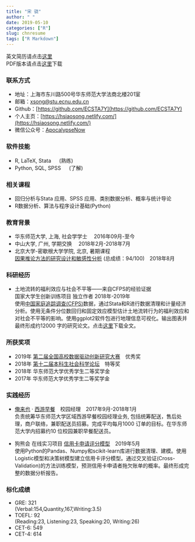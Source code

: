 ```yaml
---
title: "宋 骁"
author: " "
date: 2019-05-10 
categories: ["R"]
slug: chnresume
tags: ["R Markdown"]
---
```


英文简历请点击[这里](https://hsiaosong.netlify.com/englishresume/)  
PDF版本请点击[这里](https://raw.githubusercontent.com/ECSTA7Y/Mysite/master/static/%E7%AE%80%E5%8E%86-%E5%AE%8B%E9%AA%81.pdf)下载

### 联系方式

+ 地址：上海市东川路500号华东师范大学法商北楼201室
+ 邮箱：<xsong@stu.ecnu.edu.cn>
+ Github：[https://github.com/ECSTA7Y](https://github.com/ECSTA7Y)
+ 个人主页：[https://hsiaosong.netlify.com/](https://hsiaosong.netlify.com/)
+ 微信公众号：[ApocalypseNow](https://mp.weixin.qq.com/s/yyJ3l7RTImYTKDrIynwmPA)

### 软件技能
+ R, LaTeX, Stata &emsp; (熟练)
+ Python, SQL, SPSS &emsp; (了解)

### 相关课程

+ 回归分析与Stata 应用、SPSS 应用、类别数据分析、概率与统计导论
+ R数据分析、算法与程序设计基础(Python)


### 教育背景
+ 华东师范大学, 上海, 社会学学士 &emsp;2016年09月-至今
+ 中山大学, 广州, 学期交换 &emsp;2018年2月-2018年7月
+ 北京大学-密歇根大学学院, 北京, 暑期课程  
[因果推论方法的研究设计和敏感性分析](http://www.oir.pku.edu.cn/umich/jxsz1/nsqkczsjz2018.htm) (总成绩：94/100)&emsp;2018年8月


### 科研经历

+ 土地流转的福利效应与社会不平等——来自CFPS的经验证据  
国家大学生创新训练项目 独立作者 2018年-2019年  
使用[中国家庭追踪调查(CFPS)](http://www.isss.pku.edu.cn/cfps/)数据，通过Stata和R进行数据清理和计量经济分析。使用无条件分位数回归和固定效应模型估计土地流转行为的福利效应和对社会不平等的影响。使用ggplot2软件包进行地理信息可视化。输出图表并最终形成约12000 字的研究论文。点击[这里](https://raw.githubusercontent.com/ECSTA7Y/Landtransfer/master/%E5%AD%A6%E5%B9%B4%E8%AE%BA%E6%96%87.pdf)下载全文。

### 所获奖项 

+ 2019年 [第二届全国高校数据驱动创新研究大赛](http://opendata.pku.edu.cn/competition-2019.xhtml;jsessionid=200f6d0adbfa75292afed361235f)&emsp;优秀奖
+ 2018年 [第十二届本科生社会科学论坛](http://www.shupl.edu.cn/2018/1125/c1168a51557/page.htm)&emsp;特等奖
+ 2018年 华东师范大学优秀学生二等奖学金
+ 2017年 华东师范大学优秀学生二等奖学金

### 实践经历

+ [俺来也](http://www.anlaiye.com.cn/index.html) · [西游早餐](https://www.sohu.com/a/166510488_259362)&emsp;校园经理&emsp;2017年9月-2018年1月  
负责统筹华东师范大学区域西游早餐校园经理业务, 包括统筹配送，售后处理，商户联络，兼职配送员招募。完成平均每月1000 订单的目标。在华东师范大学内招募约10 位校园兼职早餐配送员。

+ 狗熊会 在线实习项目 [信用卡申请评分模型](https://mp.weixin.qq.com/s/bbxWicZfk5ZMl27LbI0E1Q)&emsp;2019年5月&emsp;      
使用Python的Pandas、Numpy和scikit-learn库进行数据清理、建模。使用Logistic模型和决策树模型建立信用卡评分模型。通过交叉验证(Cross-Validation)的方法训练模型，预测信用卡申请者拖欠账单的概率。最终形成完整的数据分析报告。

### 标化成绩

+ GRE: 321   
(Verbal:154,Quantity,167,Writing:3.5)
+ TOEFL: 92   
(Reading:23, Listening:23, Speaking:20, Writing:26)
+ CET-6: 549
+ CET-4: 614



























